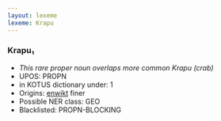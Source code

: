 ```yaml
---
layout: lexeme
lexeme: Krapu
---
```


###  Krapu₁

* _This rare proper noun overlaps more common *Krapu* (crab)_
* UPOS:  PROPN
* in KOTUS dictionary under:  1
* Origins: [enwikt](https://en.wiktionary.org/wiki/Krapu) finer 
* Possible NER class:  GEO
* Blacklisted:  PROPN-BLOCKING

